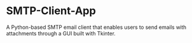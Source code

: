 # SMTP-Client-App
A Python-based SMTP email client that enables users to send emails with attachments through a GUI built with Tkinter.

